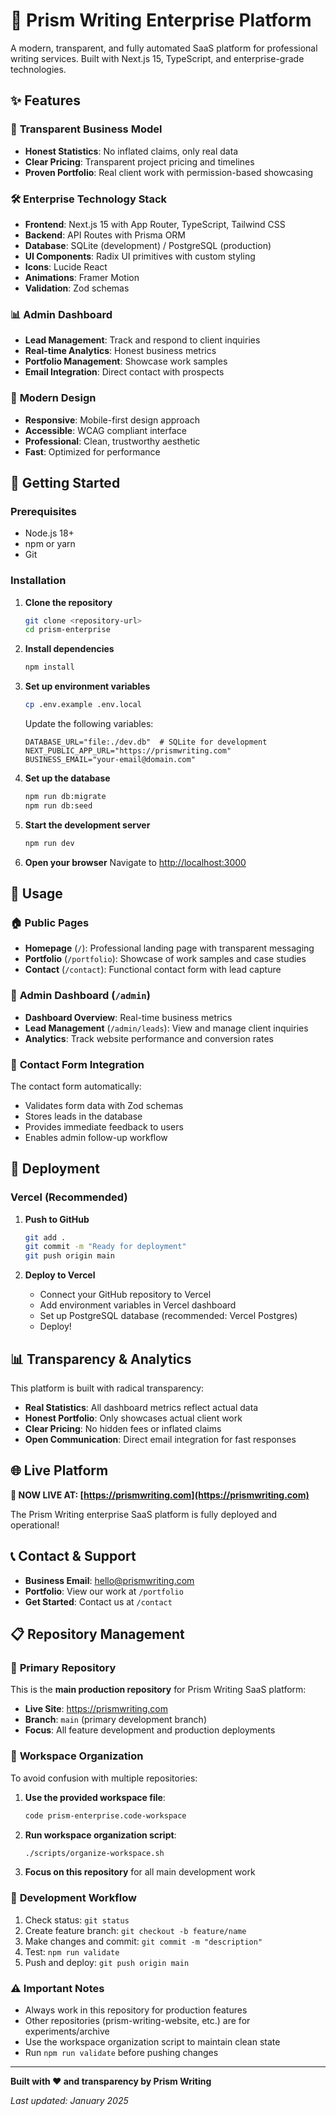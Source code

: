 # 🚀 Prism Writing Enterprise Platform

A modern, transparent, and fully automated SaaS platform for professional writing services. Built with Next.js 15, TypeScript, and enterprise-grade technologies.

## ✨ Features

### 🎯 **Transparent Business Model**
- **Honest Statistics**: No inflated claims, only real data
- **Clear Pricing**: Transparent project pricing and timelines
- **Proven Portfolio**: Real client work with permission-based showcasing

### 🛠 **Enterprise Technology Stack**
- **Frontend**: Next.js 15 with App Router, TypeScript, Tailwind CSS
- **Backend**: API Routes with Prisma ORM
- **Database**: SQLite (development) / PostgreSQL (production)
- **UI Components**: Radix UI primitives with custom styling
- **Icons**: Lucide React
- **Animations**: Framer Motion
- **Validation**: Zod schemas

### 📊 **Admin Dashboard**
- **Lead Management**: Track and respond to client inquiries
- **Real-time Analytics**: Honest business metrics
- **Portfolio Management**: Showcase work samples
- **Email Integration**: Direct contact with prospects

### 🎨 **Modern Design**
- **Responsive**: Mobile-first design approach
- **Accessible**: WCAG compliant interface
- **Professional**: Clean, trustworthy aesthetic
- **Fast**: Optimized for performance

## 🚦 Getting Started

### Prerequisites
- Node.js 18+ 
- npm or yarn
- Git

### Installation

1. **Clone the repository**
   ```bash
   git clone <repository-url>
   cd prism-enterprise
   ```

2. **Install dependencies**
   ```bash
   npm install
   ```

3. **Set up environment variables**
   ```bash
   cp .env.example .env.local
   ```
   
   Update the following variables:
   ```env
   DATABASE_URL="file:./dev.db"  # SQLite for development
   NEXT_PUBLIC_APP_URL="https://prismwriting.com"
   BUSINESS_EMAIL="your-email@domain.com"
   ```

4. **Set up the database**
   ```bash
   npm run db:migrate
   npm run db:seed
   ```

5. **Start the development server**
   ```bash
   npm run dev
   ```

6. **Open your browser**
   Navigate to [http://localhost:3000](http://localhost:3000)

## 📖 Usage

### 🏠 **Public Pages**
- **Homepage** (`/`): Professional landing page with transparent messaging
- **Portfolio** (`/portfolio`): Showcase of work samples and case studies  
- **Contact** (`/contact`): Functional contact form with lead capture

### 🔐 **Admin Dashboard** (`/admin`)
- **Dashboard Overview**: Real-time business metrics
- **Lead Management** (`/admin/leads`): View and manage client inquiries
- **Analytics**: Track website performance and conversion rates

### 📧 **Contact Form Integration**
The contact form automatically:
- Validates form data with Zod schemas
- Stores leads in the database
- Provides immediate feedback to users
- Enables admin follow-up workflow

## 🚀 **Deployment**

### Vercel (Recommended)

1. **Push to GitHub**
   ```bash
   git add .
   git commit -m "Ready for deployment"
   git push origin main
   ```

2. **Deploy to Vercel**
   - Connect your GitHub repository to Vercel
   - Add environment variables in Vercel dashboard
   - Set up PostgreSQL database (recommended: Vercel Postgres)
   - Deploy!

## 📊 **Transparency & Analytics**

This platform is built with radical transparency:

- **Real Statistics**: All dashboard metrics reflect actual data
- **Honest Portfolio**: Only showcases actual client work
- **Clear Pricing**: No hidden fees or inflated claims
- **Open Communication**: Direct email integration for fast responses

## 🌐 **Live Platform**

**🎉 NOW LIVE AT: [https://prismwriting.com](https://prismwriting.com)**

The Prism Writing enterprise SaaS platform is fully deployed and operational!

## 📞 **Contact & Support**

- **Business Email**: hello@prismwriting.com
- **Portfolio**: View our work at `/portfolio`
- **Get Started**: Contact us at `/contact`

## 📋 Repository Management

### 🎯 **Primary Repository**
This is the **main production repository** for Prism Writing SaaS platform:
- **Live Site**: https://prismwriting.com
- **Branch**: `main` (primary development branch)
- **Focus**: All feature development and production deployments

### 🔧 **Workspace Organization**
To avoid confusion with multiple repositories:

1. **Use the provided workspace file**:
   ```bash
   code prism-enterprise.code-workspace
   ```

2. **Run workspace organization script**:
   ```bash
   ./scripts/organize-workspace.sh
   ```

3. **Focus on this repository** for all main development work

### 🚀 **Development Workflow**
1. Check status: `git status`
2. Create feature branch: `git checkout -b feature/name`
3. Make changes and commit: `git commit -m "description"`
4. Test: `npm run validate`
5. Push and deploy: `git push origin main`

### ⚠️ **Important Notes**
- Always work in this repository for production features
- Other repositories (prism-writing-website, etc.) are for experiments/archive
- Use the workspace organization script to maintain clean state
- Run `npm run validate` before pushing changes

---

**Built with ❤️ and transparency by Prism Writing**

*Last updated: January 2025*
